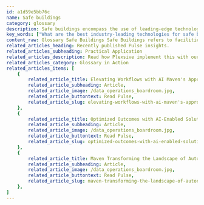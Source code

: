 ```yaml
---
id: a1d59e5bb76c
name: Safe buildings
category: glossary
description: Safe buildings encompass the use of leading-edge technologies and proactive measures within a unified strategy to enhance the health, safety, and efficiency of building environments for occupants and visitors, ensuring adaptability and boosting business productivity while upholding rigorous safety standards.
key_words: ["What are the best industry-leading technologies for safe buildings?", "How to ensure health and safety in office buildings using AI?", "What is the role of machine learning in creating safe buildings?", "What are the proactive practices for maintaining building safety?", "How do data analytics improve safety measures in buildings?", "What strategies ensure rapid adaptability for safe office buildings post-pandemic?", "How can technology streamline pandemic-initiated safety programs in buildings?", "What are the benefits of implementing a comprehensive safety strategy in buildings?", "How to maintain operational efficiency with health and safety protocols in buildings?", "What data privacy controls are important for safe building management?"]
content_raw: Glossary Safe Buildings Safe Buildings refers to facilities that utilised industry-leading technologies and proactive practices, designed to ensure the health and safety of employees, clients, and visitors. These measures are integrated into an overarching, comprehensive strategy aimed at making our buildings safer and more efficient. Here at Maven Technologies, we recognise that a well-defined plan for safe buildings can streamline and consolidate multiple pandemic-initiated programs. This holistic approach results in the creation of buildings that are not only safe but rapidly adaptive in response to changing circumstances. When implemented correctly, a robust strategy for safe buildings offer multifaceted benefits to businesses. They are instrumental in propelling companies to re-attain pre-pandemic levels of productivity and revenue while strictly maintaining safety measures. These strategies are proactively designed to instantly flag potential threats or exposure to pathogens within the building premises. Furthermore, clear and transparent safety metrics can be shared, which helps to bolster confidence among both employees and customers while giving an overall sense of security. Efficient management and meticulous monitoring of health and safety protocols are made feasible with these advanced approaches, resulting in significant operational efficiency. Safe buildings equate to proactive risk management. Leveraging the power of data analytics, potential liabilities are quickly identified and mitigation strategies are promptly put in place, giving organizations greater flexibility in managing unforeseen challenges. Furthermore, with enhanced data privacy controls and a keen focus on compliance with international standards, businesses can continue their operations with increased confidence and peace of mind. In the increasingly complex world of business, Maven Technologies stands at the forefront of technological innovation and integration, delivering value at scale. Unlock the power of modern technology and see your business thrive with the help of our experienced professionals. Trust in our expertise to guide you to safer, more productive operations.
related_articles_heading: Recently published Pulse insights.
related_articles_subheading: Practical Application
related_articles_description: Read how Plexsive implement this with our clients.
related_articles_category: Glossary in Action
related_articles_items: [
	{
		related_article_title: Elevating Workflows with AI Maven's Approach,
		related_article_subheading: Article,
		related_article_image: /data_operations_boardroom.jpg,
		related_article_buttontext: Read Pulse,
		related_article_slug: elevating-workflows-with-ai-maven's-approach
	},
	{
		related_article_title: Optimized Outcomes with AI-Enabled Solutions,
		related_article_subheading: Article,
		related_article_image: /data_operations_boardroom.jpg,
		related_article_buttontext: Read Pulse,
		related_article_slug: optimized-outcomes-with-ai-enabled-solutions
	},
	{
		related_article_title: Maven Transforming the Landscape of Autonomous Vehicles,
		related_article_subheading: Article,
		related_article_image: /data_operations_boardroom.jpg,
		related_article_buttontext: Read Pulse,
		related_article_slug: maven-transforming-the-landscape-of-autonomous-vehicles
	},
]
---
```

